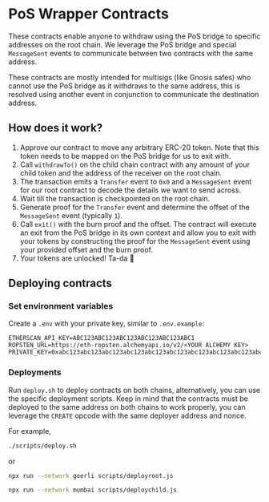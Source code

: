 # PoS Wrapper Contracts

These contracts enable anyone to withdraw using the PoS bridge to specific addresses on the root chain. We leverage the
PoS bridge and special `MessageSent` events to communicate between two contracts with the same address.

These contracts are mostly intended for multisigs (like Gnosis safes) who cannot use the PoS bridge as it withdraws to
the same address, this is resolved using another event in conjunction to communicate the destination address.

## How does it work?
1. Approve our contract to move any arbitrary ERC-20 token. Note that this token needs to be mapped on the PoS bridge
   for us to exit with.
2. Call `withdrawTo()` on the child chain contract with any amount of your child token and the address of the receiver
   on the root chain.
3. The transaction emits a `Transfer` event to `0x0` and a `MessageSent` event for our root contract to decode the
   details we want to send across.
4. Wait till the transaction is checkpointed on the root chain.
5. Generate proof for the `Transfer` event and determine the offset of the `MessageSent` event (typically `1`).
6. Call `exit()` with the burn proof and the offset. The contract will execute an exit from the PoS bridge in its own 
   context and allow you to exit with your tokens by constructing the proof for the `MessageSent` event using your
   provided offset and the burn proof.
7. Your tokens are unlocked! Ta-da 🎉

## Deploying contracts

### Set environment variables

Create a `.env` with your private key, similar to `.env.example`:

```
ETHERSCAN_API_KEY=ABC123ABC123ABC123ABC123ABC123ABC1
ROPSTEN_URL=https://eth-ropsten.alchemyapi.io/v2/<YOUR ALCHEMY KEY>
PRIVATE_KEY=0xabc123abc123abc123abc123abc123abc123abc123abc123abc123abc123abc1
```

### Deployments

Run `deploy.sh` to deploy contracts on both chains, alternatively, you can use the specific deployment scripts. Keep
in mind that the contracts must be deployed to the same address on both chains to work properly, you can leverage the
`CREATE` opcode with the same deployer address and nonce.

For example,

```bash
./scripts/deploy.sh
```

or

```bash
npx run --network goerli scripts/deployroot.js

npx run --network mumbai scripts/deploychild.js
```
